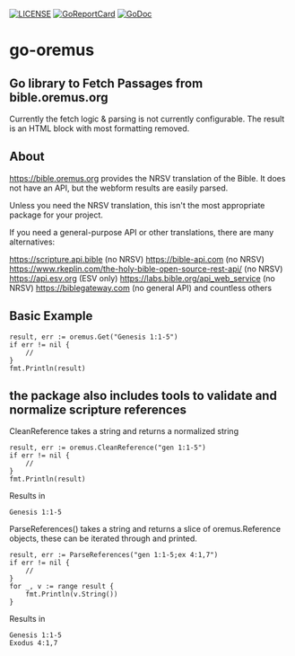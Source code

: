[![LICENSE](https://img.shields.io/badge/license-MIT-green.svg)](LICENSE)
[![GoReportCard](https://goreportcard.com/badge/cloudkucooland/go-oremus)](https://goreportcard.com/report/cloudkucooland/go-oremus)
[![GoDoc](https://godoc.org/github.com/cloudkucooland/go-oremus?status.svg)](https://godoc.org/github.com/cloudkucooland/go-oremus)

# go-oremus
## Go library to Fetch Passages from bible.oremus.org

Currently the fetch logic & parsing is not currently configurable. The result is an HTML block with most formatting removed.

## About

https://bible.oremus.org provides the NRSV translation of the Bible. It does not have an API, but the webform results are easily parsed.

Unless you need the NRSV translation, this isn't the most appropriate package for your project.

If you need a general-purpose API or other translations, there are many alternatives:

https://scripture.api.bible (no NRSV)
https://bible-api.com (no NRSV)
https://www.rkeplin.com/the-holy-bible-open-source-rest-api/ (no NRSV)
https://api.esv.org (ESV only)
https://labs.bible.org/api_web_service (no NRSV)
https://biblegateway.com (no general API) 
and countless others

## Basic Example

```
result, err := oremus.Get("Genesis 1:1-5")
if err != nil {
	//
}
fmt.Println(result)
```

## the package also includes tools to validate and normalize scripture references

CleanReference takes a string and returns a normalized string

```
result, err := oremus.CleanReference("gen 1:1-5")
if err != nil {
	//
}
fmt.Println(result)
```
Results in 
```
Genesis 1:1-5
```

ParseReferences() takes a string and returns a slice of oremus.Reference objects, these can be iterated through and printed.
```
result, err := ParseReferences("gen 1:1-5;ex 4:1,7")
if err != nil {
	//
}
for _, v := range result {
	fmt.Println(v.String())
}
```
Results in
```
Genesis 1:1-5
Exodus 4:1,7
```
